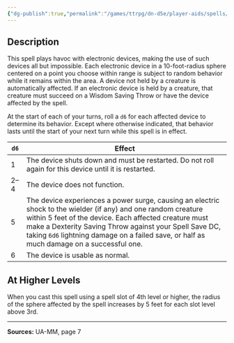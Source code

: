```yaml
---
{"dg-publish":true,"permalink":"/games/ttrpg/dn-d5e/player-aids/spells/level-3/haywire-ua/","tags":["TTRPG/DND/5e","verbal","somatic","concentration"]}
---
```



## Description
This spell plays havoc with electronic devices, making the use of such devices all but impossible.
Each electronic device in a 10-foot-radius sphere centered on a point you choose within range is subject to random behavior while it remains within the area.
A device not held by a creature is automatically affected.
If an electronic device is held by a creature, that creature must succeed on a Wisdom Saving Throw or have the device affected by the spell.

At the start of each of your turns, roll a `d6` for each affected device to determine its behavior.
Except where otherwise indicated, that behavior lasts until the start of your next turn while this spell is in effect.

| `d6` | Effect |
|-----|-----|
| 1 | The device shuts down and must be restarted. Do not roll again for this device until it is restarted. |
| 2&ndash;4 | The device does not function. |
| 5 | The device experiences a power surge, causing an electric shock to the wielder (if any) and one random creature within 5 feet of the device. Each affected creature must make a Dexterity Saving Throw against your Spell Save DC, taking `6d6` lightning damage on a failed save, or half as much damage on a successful one. |
| 6 | The device is usable as normal. |

## At Higher Levels
When you cast this spell using a spell slot of 4th level or higher, the radius of the sphere affected by the spell increases by 5 feet for each slot level above 3rd.

---

**Sources:** UA-MM, page 7
